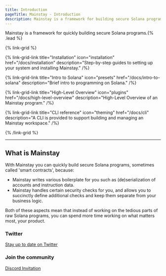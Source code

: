 ```yaml
---
title: Introduction
pageTitle: Mainstay - Introduction
description: Mainstay is a framework for building secure Solana programs, often called 'smart contracts'.
---
```


Mainstay is a framework for quickly building secure Solana programs.{% .lead %}

{% link-grid %}

{% link-grid-link title="Installation" icon="installation" href="/docs/installation" description="Step-by-step guides to setting up your system and installing Mainstay." /%}

{% link-grid-link title="Intro to Solana" icon="presets" href="/docs/intro-to-solana" description="Brief intro to programming on Solana." /%}

{% link-grid-link title="High-Level Overview" icon="plugins" href="/docs/high-level-overview" description="High-Level Overview of an Mainstay program." /%}

{% link-grid-link title="CLI reference" icon="theming" href="/docs/cli" description="A CLI is provided to support building and managing an Mainstay workspace." /%}

{% /link-grid %}

---

## What is Mainstay

With Mainstay you can quickly build secure Solana programs, sometimes called 'smart contracts', because: 

 - Mainstay writes various boilerplate for you such as (de)serialization of accounts and instruction data.
 - Mainstay handles certain security checks for you, and allows you to succinctly define additional checks and keep them separate from your business logic.

Both of these aspects mean that instead of working on the tedious parts of raw Solana programs, you can spend more time working on what matters most, your product.

### Twitter

[Stay up to date on Twitter](https://twitter.com/mainstaylang)

### Join the community

[Discord Invitation](https://discord.gg/NHHGSXAnXk)
